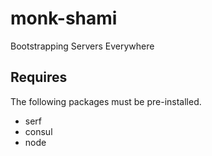 # monk-shami
Bootstrapping Servers Everywhere

## Requires
The following packages must be pre-installed.

- serf
- consul
- node

